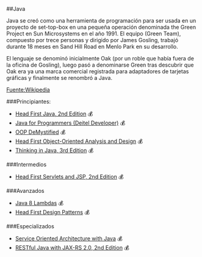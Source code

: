 ##Java

Java se creó como una herramienta de programación para ser usada en un proyecto
de set-top-box en una pequeña operación denominada the Green Project en Sun
Microsystems en el año 1991. El equipo (Green Team), compuesto por trece personas
y dirigido por James Gosling, trabajó durante 18 meses en Sand Hill Road en Menlo
Park en su desarrollo.

El lenguaje se denominó inicialmente Oak (por un roble que había fuera de la
  oficina de Gosling), luego pasó a denominarse Green tras descubrir que Oak
  era ya una marca comercial registrada para adaptadores de tarjetas gráficas
  y finalmente se renombró a Java.

[Fuente:Wikipedia](http://es.wikipedia.org/wiki/Java_%28lenguaje_de_programaci%C3%B3n%29)


###Principiantes:
* [Head First Java, 2nd Edition](http://shop.oreilly.com/product/9780596009205.do) :moneybag:
* [Java for Programmers (Deitel Developer)](http://www.amazon.com/exec/obidos/ASIN/0132821540/deitelassociatin) :moneybag:
* [OOP DeMystified](http://www.amazon.com/exec/obidos/ASIN/0072253630/jr_bunk-20) :moneybag:
* [Head First Object-Oriented Analysis and Design](http://shop.oreilly.com/product/9780596008673.do?green=9BB888B7-D5E5-5369-06D6-08694C6381EC&intcmp=af-mybuy-9780596008673.IP) :moneybag:
* [Thinking in Java, 3rd Edition](http://www.amazon.com/exec/obidos/ISBN=0131002872/bruceeckelA/) :moneybag:

###Intermedios
* [Head First Servlets and JSP, 2nd Edition](http://shop.oreilly.com/product/9780596516680.do) :moneybag:


###Avanzados
* [Java 8 Lambdas](http://shop.oreilly.com/product/0636920030713.do) :moneybag:
* [Head First Design Patterns](http://shop.oreilly.com/product/9780596007126.do) :moneybag:


###Especializados
* [Service Oriented Architecture with Java](http://shop.oreilly.com/product/9781847193216.do) :moneybag:
* [RESTful Java with JAX-RS 2.0, 2nd Edition](http://shop.oreilly.com/product/0636920028925.do) :moneybag:
